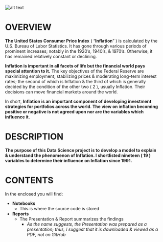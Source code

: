![alt text](https://github.com/sobcza11/Understanding-the-US-Inflation-Phenomenon/blob/main/_other/READ_ME_Back.jpg)
# OVERVIEW
**The United States Consumer Price Index** ( “**Inflation**” ) is calculated by the U.S. Bureau of Labor Statistics. It has gone through various periods of prominent increases; notably in the 1920’s, 1940’s, & 1970’s. Otherwise, it has remained relatively constant or declining. 

**Inflation is important in all facets of life but the financial world pays special attention to it.** The key objectives of the Federal Reserve are maximizing employment, stabilizing prices & moderating long-term interest rates; the second of which is Inflation & the third of which is generally decided by the condition of the other two ( 2 ), usually Inflation. Their decisions can move financial markets around the world.

In short, **Inflation is an important component of developing investment strategies for portfolios across the world. The view on inflation becoming positive or negative is not agreed upon nor are the variables which influence it.**


# DESCRIPTION
**The purpose of this Data Science project is to develop a model to explain & understand the phenomenon of Inflation. I shortlisted nineteen ( 19 ) variables to determine their influence on Inflation since 1991.**

# CONTENTS
In the enclosed you will find:
   * **Notebooks**
     * This is where the source code is stored
   * **Reports**
     * The Presentation & Report summarizes the findings
       * <i>As the name suggests, the Presentation was prepared as a presentation; thus, I suggest that it is downloaded & viewed as a PDF, not on GitHub</i>

